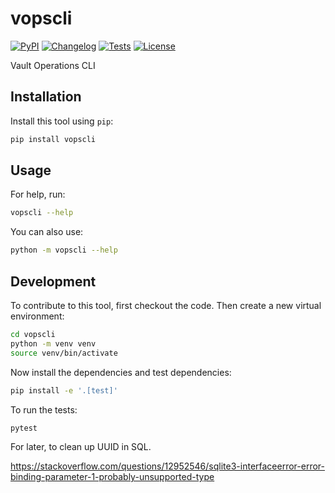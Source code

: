 # vopscli

[![PyPI](https://img.shields.io/pypi/v/vopscli.svg)](https://pypi.org/project/vopscli/)
[![Changelog](https://img.shields.io/github/v/release/alainchiasson/vopscli?include_prereleases&label=changelog)](https://github.com/alainchiasson/vopscli/releases)
[![Tests](https://github.com/alainchiasson/vopscli/actions/workflows/test.yml/badge.svg)](https://github.com/alainchiasson/vopscli/actions/workflows/test.yml)
[![License](https://img.shields.io/badge/license-Apache%202.0-blue.svg)](https://github.com/alainchiasson/vopscli/blob/master/LICENSE)

Vault Operations CLI

## Installation

Install this tool using `pip`:
```bash
pip install vopscli
```
## Usage

For help, run:
```bash
vopscli --help
```
You can also use:
```bash
python -m vopscli --help
```
## Development

To contribute to this tool, first checkout the code. Then create a new virtual environment:
```bash
cd vopscli
python -m venv venv
source venv/bin/activate
```
Now install the dependencies and test dependencies:
```bash
pip install -e '.[test]'
```
To run the tests:
```bash
pytest
```


For later, to clean up UUID in SQL.

https://stackoverflow.com/questions/12952546/sqlite3-interfaceerror-error-binding-parameter-1-probably-unsupported-type

